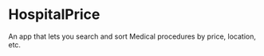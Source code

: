 HospitalPrice
=============

An app that lets you search and sort Medical procedures by price, location, etc. 
